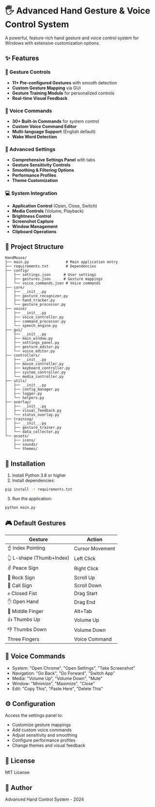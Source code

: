 # 🖐️ Advanced Hand Gesture & Voice Control System

A powerful, feature-rich hand gesture and voice control system for Windows with extensive customization options.

## ✨ Features

### 🎯 Gesture Controls
- **11+ Pre-configured Gestures** with smooth detection
- **Custom Gesture Mapping** via GUI
- **Gesture Training Module** for personalized controls
- **Real-time Visual Feedback**

### 🎤 Voice Commands
- **30+ Built-in Commands** for system control
- **Custom Voice Command Editor**
- **Multi-language Support** (English default)
- **Wake Word Detection**

### 🔧 Advanced Settings
- **Comprehensive Settings Panel** with tabs
- **Gesture Sensitivity Controls**
- **Smoothing & Filtering Options**
- **Performance Profiles**
- **Theme Customization**

### 💻 System Integration
- **Application Control** (Open, Close, Switch)
- **Media Controls** (Volume, Playback)
- **Brightness Control**
- **Screenshot Capture**
- **Window Management**
- **Clipboard Operations**

## 📁 Project Structure

```
HandMouse/
├── main.py                 # Main application entry
├── requirements.txt        # Dependencies
├── config/
│   ├── settings.json      # User settings
│   ├── gestures.json      # Gesture mappings
│   └── voice_commands.json # Voice commands
├── core/
│   ├── __init__.py
│   ├── gesture_recognizer.py
│   ├── hand_tracker.py
│   └── gesture_processor.py
├── voice/
│   ├── __init__.py
│   ├── voice_controller.py
│   ├── command_processor.py
│   └── speech_engine.py
├── gui/
│   ├── __init__.py
│   ├── main_window.py
│   ├── settings_panel.py
│   ├── gesture_editor.py
│   └── voice_editor.py
├── controllers/
│   ├── __init__.py
│   ├── mouse_controller.py
│   ├── keyboard_controller.py
│   ├── system_controller.py
│   └── media_controller.py
├── utils/
│   ├── __init__.py
│   ├── config_manager.py
│   ├── logger.py
│   └── helpers.py
├── overlay/
│   ├── __init__.py
│   ├── visual_feedback.py
│   └── status_overlay.py
├── training/
│   ├── __init__.py
│   ├── gesture_trainer.py
│   └── data_collector.py
└── assets/
    ├── icons/
    ├── sounds/
    └── themes/
```

## 🚀 Installation

1. Install Python 3.8 or higher
2. Install dependencies:
```bash
pip install -r requirements.txt
```

3. Run the application:
```bash
python main.py
```

## 🎮 Default Gestures

| Gesture | Action |
|---------|--------|
| ☝️ Index Pointing | Cursor Movement |
| 👆 L-shape (Thumb+Index) | Left Click |
| ✌️ Peace Sign | Right Click |
| 🤟 Rock Sign | Scroll Up |
| 🤙 Call Sign | Scroll Down |
| ✊ Closed Fist | Drag Start |
| ✋ Open Hand | Drag End |
| 🖕 Middle Finger | Alt+Tab |
| 👍 Thumbs Up | Volume Up |
| 👎 Thumbs Down | Volume Down |
| Three Fingers | Voice Command |

## 🎤 Voice Commands

- System: "Open Chrome", "Open Settings", "Take Screenshot"
- Navigation: "Go Back", "Go Forward", "Switch App"
- Media: "Volume Up", "Volume Down", "Mute"
- Window: "Minimize", "Maximize", "Close"
- Edit: "Copy This", "Paste Here", "Delete This"

## ⚙️ Configuration

Access the settings panel to:
- Customize gesture mappings
- Add custom voice commands
- Adjust sensitivity and smoothing
- Configure performance profiles
- Change themes and visual feedback

## 📝 License

MIT License

## 👥 Author

Advanced Hand Control System - 2024
